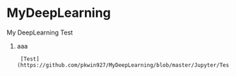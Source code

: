 # MyDeepLearning
My DeepLearning Test

1. aaa

        [Test](https://github.com/pkwin927/MyDeepLearning/blob/master/Jupyter/Test1.ipynb)
